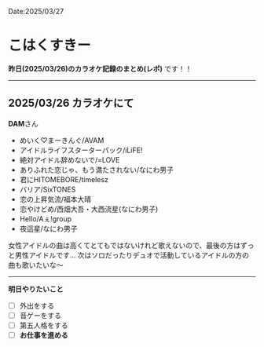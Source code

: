 Date:2025/03/27
# こはくすきー

**昨日(2025/03/26)のカラオケ記録のまとめ(レポ)** です！！

----

## 2025/03/26 カラオケにて
**DAM**さん

- めいく♡まーきんぐ/AVAM
- アイドルライフスターターパック/iLiFE!
- 絶対アイドル辞めないで/=LOVE
- ありふれた恋じゃ、もう満たされない/なにわ男子
- 君にHITOMEBORE/timelesz
- バリア/SixTONES
- 恋の上昇気流/福本大晴
- 恋やけどめ/西畑大吾・大西流星(なにわ男子)
- Hello/Aぇ!group
- 夜這星/なにわ男子

女性アイドルの曲は高くてとてもではないけれど歌えないので、最後の方はずっと男性アイドルです…
次はソロだったりデュオで活動しているアイドルの方の曲も歌いたいな〜

----

**明日やりたいこと**

- [ ] 外出をする
- [ ] 音ゲーをする
- [ ] 第五人格をする
- [ ] **お仕事を進める**
